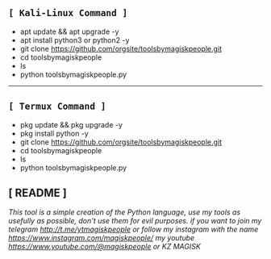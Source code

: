 `[ Kali-Linux Command ]`
- 
- apt update && apt upgrade -y
- apt install python3 or python2 -y
- git clone https://github.com/orgsite/toolsbymagiskpeople.git
- cd toolsbymagiskpeople
- ls
- python toolsbymagiskpeople.py

_______________________________________________________________

`[ Termux Command ]`
- 
- pkg update && pkg upgrade -y
- pkg install python -y
- git clone https://github.com/orgsite/toolsbymagiskpeople.git
- cd toolsbymagiskpeople
- ls
- python toolsbymagiskpeople.py

[ README ]
-
_This tool is a simple creation of the Python language,
use my tools as usefully as possible, don't use them for evil purposes.
if you want to join my telegram http://t.me/ytmagiskpeople or follow my
instagram with the name https://www.instagram.com/magiskpeople/ my youtube https://www.youtube.com/@magiskpeople or KZ MAGISK_
